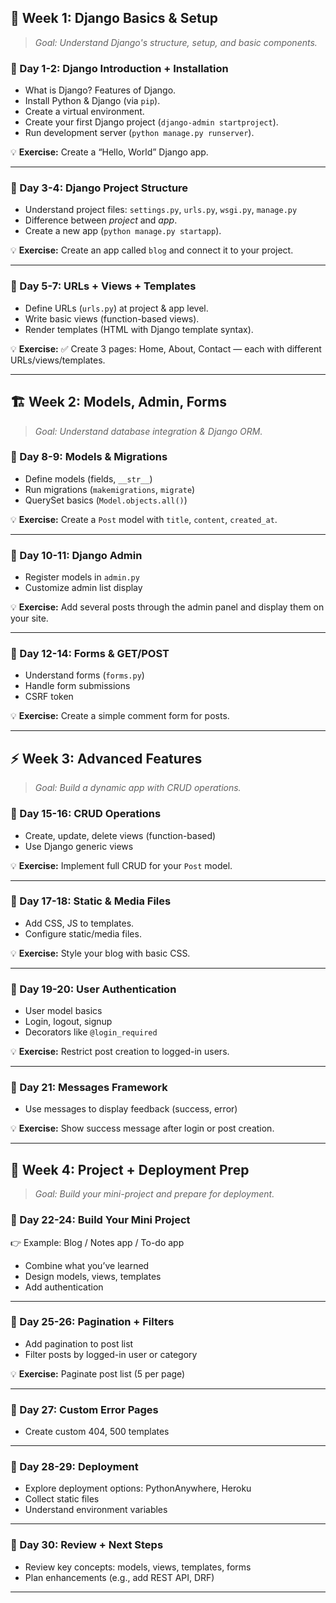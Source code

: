 ## 🌱 **Week 1: Django Basics & Setup**

> *Goal: Understand Django's structure, setup, and basic components.*

### 📅 Day 1-2: Django Introduction + Installation

* What is Django? Features of Django.
* Install Python & Django (via `pip`).
* Create a virtual environment.
* Create your first Django project (`django-admin startproject`).
* Run development server (`python manage.py runserver`).

💡 **Exercise:** Create a “Hello, World” Django app.

---

### 📅 Day 3-4: Django Project Structure

* Understand project files: `settings.py`, `urls.py`, `wsgi.py`, `manage.py`
* Difference between *project* and *app*.
* Create a new app (`python manage.py startapp`).

💡 **Exercise:** Create an app called `blog` and connect it to your project.

---

### 📅 Day 5-7: URLs + Views + Templates

* Define URLs (`urls.py`) at project & app level.
* Write basic views (function-based views).
* Render templates (HTML with Django template syntax).

💡 **Exercise:**
✅ Create 3 pages: Home, About, Contact — each with different URLs/views/templates.

---

## 🏗 **Week 2: Models, Admin, Forms**

> *Goal: Understand database integration & Django ORM.*

### 📅 Day 8-9: Models & Migrations

* Define models (fields, `__str__`)
* Run migrations (`makemigrations`, `migrate`)
* QuerySet basics (`Model.objects.all()`)

💡 **Exercise:** Create a `Post` model with `title`, `content`, `created_at`.

---

### 📅 Day 10-11: Django Admin

* Register models in `admin.py`
* Customize admin list display

💡 **Exercise:** Add several posts through the admin panel and display them on your site.

---

### 📅 Day 12-14: Forms & GET/POST

* Understand forms (`forms.py`)
* Handle form submissions
* CSRF token

💡 **Exercise:** Create a simple comment form for posts.

---

## ⚡ **Week 3: Advanced Features**

> *Goal: Build a dynamic app with CRUD operations.*

### 📅 Day 15-16: CRUD Operations

* Create, update, delete views (function-based)
* Use Django generic views

💡 **Exercise:** Implement full CRUD for your `Post` model.

---

### 📅 Day 17-18: Static & Media Files

* Add CSS, JS to templates.
* Configure static/media files.

💡 **Exercise:** Style your blog with basic CSS.

---

### 📅 Day 19-20: User Authentication

* User model basics
* Login, logout, signup
* Decorators like `@login_required`

💡 **Exercise:** Restrict post creation to logged-in users.

---

### 📅 Day 21: Messages Framework

* Use messages to display feedback (success, error)

💡 **Exercise:** Show success message after login or post creation.

---

## 🚀 **Week 4: Project + Deployment Prep**

> *Goal: Build your mini-project and prepare for deployment.*

### 📅 Day 22-24: Build Your Mini Project

👉 Example: Blog / Notes app / To-do app

* Combine what you’ve learned
* Design models, views, templates
* Add authentication

---

### 📅 Day 25-26: Pagination + Filters

* Add pagination to post list
* Filter posts by logged-in user or category

💡 **Exercise:** Paginate post list (5 per page)

---

### 📅 Day 27: Custom Error Pages

* Create custom 404, 500 templates

---

### 📅 Day 28-29: Deployment

* Explore deployment options: PythonAnywhere, Heroku
* Collect static files
* Understand environment variables

---

### 📅 Day 30: Review + Next Steps

* Review key concepts: models, views, templates, forms
* Plan enhancements (e.g., add REST API, DRF)

---



